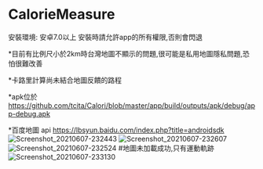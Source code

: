 
# CalorieMeasure
安裝環境: 安卓7.0以上
安裝時請允許app的所有權限,否則會閃退

*目前有比例尺小於2km時台灣地圖不顯示的問題,很可能是私用地圖隱私問題,恐怕很難改善

*卡路里計算尚未結合地圖反饋的路程

*apk位於 https://github.com/tcita/Calori/blob/master/app/build/outputs/apk/debug/app-debug.apk

*百度地圖 api https://lbsyun.baidu.com/index.php?title=androidsdk
![Screenshot_20210607-232443](https://user-images.githubusercontent.com/50775529/121044152-e0ee0480-c7e7-11eb-8f01-187ccc730a58.jpg)
![Screenshot_20210607-232607](https://user-images.githubusercontent.com/50775529/121044171-e5b2b880-c7e7-11eb-88c4-2101a1118875.jpg)
![Screenshot_20210607-232524](https://user-images.githubusercontent.com/50775529/121044197-ea776c80-c7e7-11eb-8d8d-e77e508ff8ea.jpg)
#地圖未加載成功,只有運動軌跡
![Screenshot_20210607-233130](https://user-images.githubusercontent.com/50775529/121047517-d7b16780-c7e8-11eb-9851-4a30f42137b9.jpg)

